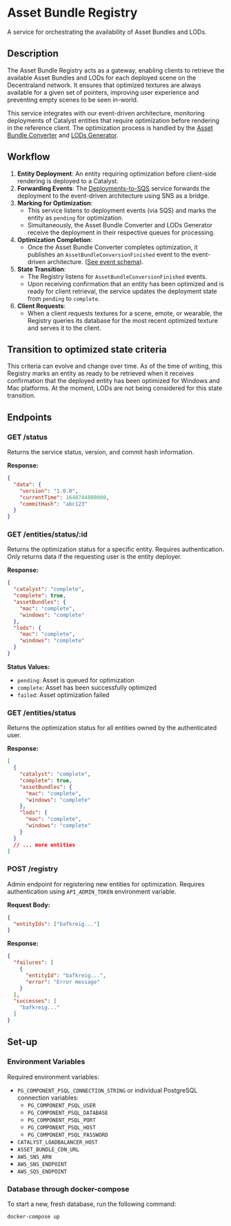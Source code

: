 # Asset Bundle Registry

A service for orchestrating the availability of Asset Bundles and LODs.

## Description

The Asset Bundle Registry acts as a gateway, enabling clients to retrieve the available Asset Bundles and LODs for each deployed scene on the Decentraland network. It ensures that optimized textures are always available for a given set of pointers, improving user experience and preventing empty scenes to be seen in-world.

This service integrates with our event-driven architecture, monitoring deployments of Catalyst entities that require optimization before rendering in the reference client. The optimization process is handled by the [Asset Bundle Converter](https://github.com/decentraland/asset-bundle-converter) and [LODs Generator](https://github.com/decentraland/lods-generator).

## Workflow

1. **Entity Deployment**: An entity requiring optimization before client-side rendering is deployed to a Catalyst.
2. **Forwarding Events**: The [Deployments-to-SQS](https://github.com/decentraland/deployments-to-sqs) service forwards the deployment to the event-driven architecture using SNS as a bridge.
3. **Marking for Optimization**: 
   - This service listens to deployment events (via SQS) and marks the entity as `pending` for optimization.
   - Simultaneously, the Asset Bundle Converter and LODs Generator receive the deployment in their respective queues for processing.
4. **Optimization Completion**: 
   - Once the Asset Bundle Converter completes optimization, it publishes an `AssetBundleConversionFinished` event to the event-driven architecture. ([See event schema](https://github.com/decentraland/schemas/blob/main/src/platform/events/services.ts)).
5. **State Transition**: 
   - The Registry listens for `AssetBundleConversionFinished` events. 
   - Upon receiving confirmation that an entity has been optimized and is ready for client retrieval, the service updates the deployment state from `pending` to `complete`.
6. **Client Requests**: 
   - When a client requests textures for a scene, emote, or wearable, the Registry queries its database for the most recent optimized texture and serves it to the client.

## Transition to optimized state criteria

This criteria can evolve and change over time. As of the time of writing, this Registry marks an entity as ready to be retrieved when it receives confirmation that the deployed entity has been optimized for Windows and Mac platforms. At the moment, LODs are not being considered for this state transition.

## Endpoints

### GET /status
Returns the service status, version, and commit hash information.

**Response:**
```json
{
  "data": {
    "version": "1.0.0",
    "currentTime": 1648744800000,
    "commitHash": "abc123"
  }
}
```

### GET /entities/status/:id
Returns the optimization status for a specific entity. Requires authentication. Only returns data if the requesting user is the entity deployer.

**Response:**
```json
{
  "catalyst": "complete",
  "complete": true,
  "assetBundles": {
    "mac": "complete",
    "windows": "complete"
  },
  "lods": {
    "mac": "complete",
    "windows": "complete"
  }
}
```

**Status Values:**
- `pending`: Asset is queued for optimization
- `complete`: Asset has been successfully optimized
- `failed`: Asset optimization failed

### GET /entities/status
Returns the optimization status for all entities owned by the authenticated user.

**Response:**
```json
[
  {
    "catalyst": "complete",
    "complete": true,
    "assetBundles": {
      "mac": "complete",
      "windows": "complete"
    },
    "lods": {
      "mac": "complete",
      "windows": "complete"
    }
  }
  // ... more entities
]
```

### POST /registry
Admin endpoint for registering new entities for optimization. Requires authentication using `API_ADMIN_TOKEN` environment variable.

**Request Body:**
```json
{
  "entityIds": ["bafkreig..."]
}
```

**Response:**
```json
{
  "failures": [
    {
      "entityId": "bafkreig...",
      "error": "Error message"
    }
  ],
  "successes": [
    "bafkreig..."
  ]
}
```

## Set-up

### Environment Variables

Required environment variables:

- `PG_COMPONENT_PSQL_CONNECTION_STRING` or individual PostgreSQL connection variables:
  - `PG_COMPONENT_PSQL_USER`
  - `PG_COMPONENT_PSQL_DATABASE`
  - `PG_COMPONENT_PSQL_PORT`
  - `PG_COMPONENT_PSQL_HOST`
  - `PG_COMPONENT_PSQL_PASSWORD`
- `CATALYST_LOADBALANCER_HOST`
- `ASSET_BUNDLE_CDN_URL`
- `AWS_SNS_ARN`
- `AWS_SNS_ENDPOINT`
- `AWS_SQS_ENDPOINT`

### Database through docker-compose

To start a new, fresh database, run the following command:

`docker-compose up`
